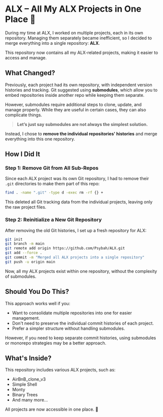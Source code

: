 # ALX – All My ALX Projects in One Place 🚀

During my time at ALX, I worked on multiple projects, each in its own repository. Managing them separately became inefficient, so I decided to merge everything into a single repository: **ALX**.

This repository now contains all my ALX-related projects, making it easier to access and manage.


## What Changed?

Previously, each project had its own repository, with independent version histories and tracking. Git suggested using **submodules**, which allow you to embed repositories inside another repo while keeping them separate.

However, submodules require additional steps to clone, update, and manage properly. While they are useful in certain cases, they can also complicate things.

> **Let’s just say submodules are not always the simplest solution.**

Instead, I chose to **remove the individual repositories' histories** and merge everything into this one repository.


## How I Did It

### Step 1: Remove Git from All Sub-Repos

Since each ALX project was its own Git repository, I had to remove their `.git` directories to make them part of this repo:

```bash
find . -name ".git" -type d -exec rm -rf {} +
```

This deleted all Git tracking data from the individual projects, leaving only the raw project files.

### Step 2: Reinitialize a New Git Repository

After removing the old Git histories, I set up a fresh repository for ALX:

```bash
git init
git branch -m main
git remote add origin https://github.com/Psybah/ALX.git
git add --force .
git commit -m "Merged all ALX projects into a single repository"
git push -u origin main
```

Now, all my ALX projects exist within one repository, without the complexity of submodules.


## Should You Do This?

This approach works well if you:

- Want to consolidate multiple repositories into one for easier management.
- Don't need to preserve the individual commit histories of each project.
- Prefer a simpler structure without handling submodules.

However, if you need to keep separate commit histories, using submodules or monorepo strategies may be a better approach.


## What's Inside?

This repository includes various ALX projects, such as:

- AirBnB_clone_v3
- Simple Shell
- Monty
- Binary Trees
- And many more...

All projects are now accessible in one place. 🚀
